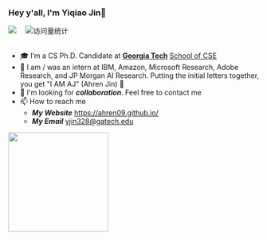  ### Hey y'all, I'm Yiqiao Jin👋
<div>
  <a href="https://www.xiaohongshu.com/user/profile/5f08e861000000000101e286"><img src="https://img.shields.io/badge/小红书-rednote-red" /></a>&emsp;
  <!-- visitor statistics logo 访问量统计徽标 -->
  <img src="https://komarev.com/ghpvc/?username=Ahren09&label=Views&color=0e75b6&style=flat" alt="访问量统计" />
</div>

<div>&nbsp;</div>

- 🎓 I’m a CS Ph.D. Candidate at [**Georgia Tech**](https://gatech.edu/) [School of CSE](https://cse.gatech.edu/)
- 🤔 I am / was an intern at IBM, Amazon, Microsoft Research, Adobe Research, and JP Morgan AI Research. Putting the initial letters together, you get "I AM AJ" (Ahren Jin) 🤗
- 🤞 I'm looking for _**collaboration**_. Feel free to contact me
- 📫 How to reach me
  - _**My Website**_ https://ahren09.github.io/
  - _**My Email**_ yjin328@gatech.edu

<!-- <div align="left"> <img height="200px" src="https://github-readme-stats.vercel.app/api?username=SYuan03" /> </div> -->
<div align="left"> 
  <img height="200px" src="https://github-readme-stats.vercel.app/api?username=Ahren09&show_icons=true&line_height=22&theme=tokyonight" /> 
</div>

